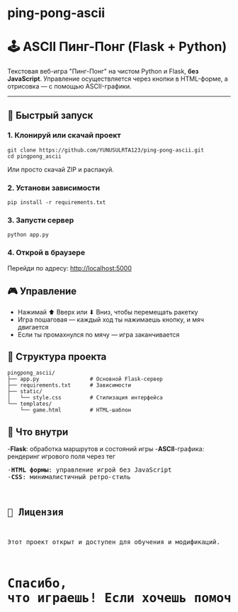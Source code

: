 # ping-pong-ascii
# 🕹️ ASCII Пинг-Понг (Flask + Python)

Текстовая веб-игра "Пинг-Понг" на чистом Python и Flask, **без JavaScript**. Управление осуществляется через кнопки в HTML-форме, а отрисовка — с помощью ASCII-графики.

---

## 🚀 Быстрый запуск

### 1. Клонируй или скачай проект
```
git clone https://github.com/YUNUSULRTA123/ping-pong-ascii.git
cd pingpong_ascii
```
Или просто скачай ZIP и распакуй.

### 2. Установи зависимости
```
pip install -r requirements.txt
```
### 3. Запусти сервер
```
python app.py
```
### 4. Открой в браузере
Перейди по адресу: <http://localhost:5000>

## 🎮 Управление
- Нажимай ⬆ Вверх или ⬇ Вниз, чтобы перемещать ракетку
- Игра пошаговая — каждый ход ты нажимаешь кнопку, и мяч двигается
- Если ты промахнулся по мячу — игра заканчивается

## 📁 Структура проекта
```
pingpong_ascii/
├── app.py                # Основной Flask-сервер
├── requirements.txt      # Зависимости
├── static/
│   └── style.css         # Стилизация интерфейса
└── templates/
    └── game.html         # HTML-шаблон
```
## 🧠 Что внутри
-**Flask**: обработка маршрутов и состояний игры
-**ASCII**-графика: рендеринг игрового поля через тег <pre>
-**HTML формы**: управление игрой без JavaScript
-**CSS**: минималистичный ретро-стиль

## 📜 Лицензия
Этот проект открыт и доступен для обучения и модификаций.

# Спасибо, что играешь! Если хочешь помочь с улучшениями — пиши! 🚀
